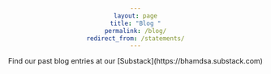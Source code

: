 ```yaml
---
layout: page
title: "Blog "
permalink: /blog/
redirect_from: /statements/
---
```


<html>
  <head>
    <style>
      h1 {text-align: center;}
      p {text-align: center;}
      div {text-align: center;}
    </style>
  </head>
</html>
<div id="substack-feed-embed"></div>


<script>
  window.SubstackFeedWidget = {
    substackUrl: "bhamdsa.substack.com",
    posts: 11,
    hidden: ["author"]
  };
</script>
<script src="https://substackapi.com/embeds/feed.js" async></script>

<p>Find our past blog entries at our [Substack](https://bhamdsa.substack.com)</p>